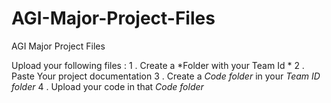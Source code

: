 # AGI-Major-Project-Files
AGI Major Project Files


Upload your following files :
1 . Create a *Folder with your Team Id *
2 . Paste Your project documentation
3 . Create a *Code folder* in your *Team ID folder*
4 . Upload your code in that *Code folder*
